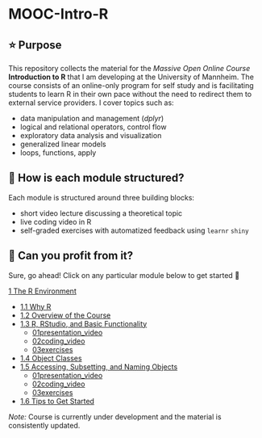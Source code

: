 # MOOC-Intro-R
## :star: Purpose 
This repository collects the material for the *Massive Open Online Course* **Introduction to R** that I am developing at the University of Mannheim. The course consists of an online-only program for self study and is facilitating students to learn R in their own pace without the need to redirect them to external service providers. I cover topics such as: 

- data manipulation and management (*dplyr*)
- logical and relational operators, control flow
- exploratory data analysis and visualization
- generalized linear models
- loops, functions, apply

## :bookmark_tabs: How is each module structured?
Each module is structured around three building blocks: 

- short video lecture discussing a theoretical topic 
- live coding video in R
- self-graded exercises with automatized feedback using `learnr` `shiny`

## :gem: Can you profit from it?
Sure, go ahead! Click on any particular module below to get started :metal: 

[1 The R Environment](https://github.com/Lion-Be/MOOC-Intro-R/tree/main/1%20The%20R%20Environment)
- [1.1 Why R](https://github.com/Lion-Be/MOOC-Intro-R/tree/main/1%20The%20R%20Environment/1.1%20Why%20R)
- [1.2 Overview of the Course](https://github.com/Lion-Be/MOOC-Intro-R/tree/main/1%20The%20R%20Environment/1.2%20Overview%20of%20the%20Course)
- [1.3 R, RStudio, and Basic Functionality](https://github.com/Lion-Be/MOOC-Intro-R/tree/main/1%20The%20R%20Environment/1.3%20R%2C%20RStudio%2C%20Basic%20Functionality)
    - [01presentation_video](https://github.com/Lion-Be/MOOC-Intro-R/tree/main/1%20The%20R%20Environment/1.3%20R%2C%20RStudio%2C%20Basic%20Functionality/01presentation_video)
    - [02coding_video](https://github.com/Lion-Be/MOOC-Intro-R/tree/main/1%20The%20R%20Environment/1.3%20R%2C%20RStudio%2C%20Basic%20Functionality/02coding_video)
    - [03exercises](https://github.com/Lion-Be/MOOC-Intro-R/tree/main/1%20The%20R%20Environment/1.3%20R%2C%20RStudio%2C%20Basic%20Functionality/03exercises)
- [1.4 Object Classes](https://github.com/Lion-Be/MOOC-Intro-R/tree/main/1%20The%20R%20Environment/1.4%20Object%20Classes)
- [1.5 Accessing, Subsetting, and Naming Objects](https://github.com/Lion-Be/MOOC-Intro-R/tree/main/1%20The%20R%20Environment/1.5%20Accessing%2C%20Subsetting%20and%20Naming%20Objects)
    - [01presentation_video](https://github.com/Lion-Be/MOOC-Intro-R/tree/main/1%20The%20R%20Environment/1.5%20Accessing%2C%20Subsetting%20and%20Naming%20Objects/01presentation_video)
    - [02coding_video](https://github.com/Lion-Be/MOOC-Intro-R/tree/main/1%20The%20R%20Environment/1.5%20Accessing%2C%20Subsetting%20and%20Naming%20Objects/02coding_video)
    - [03exercises](https://github.com/Lion-Be/MOOC-Intro-R/tree/main/1%20The%20R%20Environment/1.5%20Accessing%2C%20Subsetting%20and%20Naming%20Objects/03exercises)
- [1.6 Tips to Get Started](https://github.com/Lion-Be/MOOC-Intro-R/tree/main/1%20The%20R%20Environment/1.6%20Tips%20to%20Get%20Started)

*Note:* Course is currently under development and the material is consistently updated.
